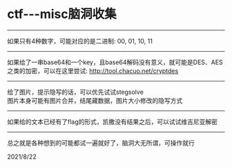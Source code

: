 # ctf---misc脑洞收集

--- 
如果只有4种数字，可能对应的是二进制: 00, 01, 10, 11  


---
如果给了一串base64和一个key，且base64解码没有意义，就可能是DES、AES之类的加密，可以在这里尝试: http://tool.chacuo.net/cryptdes  


---
给了图片，提示隐写的话，可以优先试试stegsolve  
图片本身可能有图片合并，结尾藏数据，图片大小修改的隐写方式  


---
如果给的文本已经有了flag的形式，凯撒没有结果之后，可以试试维吉尼亚解密  


---
总之就是各种想到的可能都试一遍就好了，脑洞大无所谓，可操作就行  


2021/8/22  
